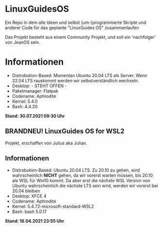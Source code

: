 # LinuxGuidesOS

Ein Repo in dem alle Ideen und selbst (um-)programmierte Skripte und anderer Code für das geplante "LinuxGuides OS" zusammenlaufen

Das Projekt besteht aus einem Community Projekt, und soll ein 'nachfolger' von JeanOS sein.  

# Informationen
- Distrobution-Based: Momentan Ubuntu 20.04 LTS als Server. Wenn 22.04 LTS rauskommt werden wir selbstverständlich wechseln.
- Desktop: - STEHT OFFEN -
- Paketmanager: Flatpak
- Codename: Aphrodite
- Kernel: 5.4.0
- Bash: 4.4.20  
  
**Stand: 30.07.2021 09:30 Uhr**


## BRANDNEU! LinuxGuides OS for WSL2

Projekt, erschaffen von Julius aka Julian.

## Informationen

- Distrobution-Based: Ubuntu 20.04 LTS. Zu 20.10 zu gehen, wird wahrscheinlich **NICHT** gehen, da wir vorerst warten müssen, bis 20.10 als WSL für Win10 kommt. Da aber erst die nächste WSL Version von Ubuntu wahrscheinlich die nächste LTS sein wird, werden wir vorerst bei 20.04 bleiben
- Desktop: XFCE 4
- Codename: Aphrodite
- Kernel: 5.4.72-microsoft-standard-WSL2
- Bash: bash 5.0.17

**Stand: 18.04.2021 23:55 Uhr**
